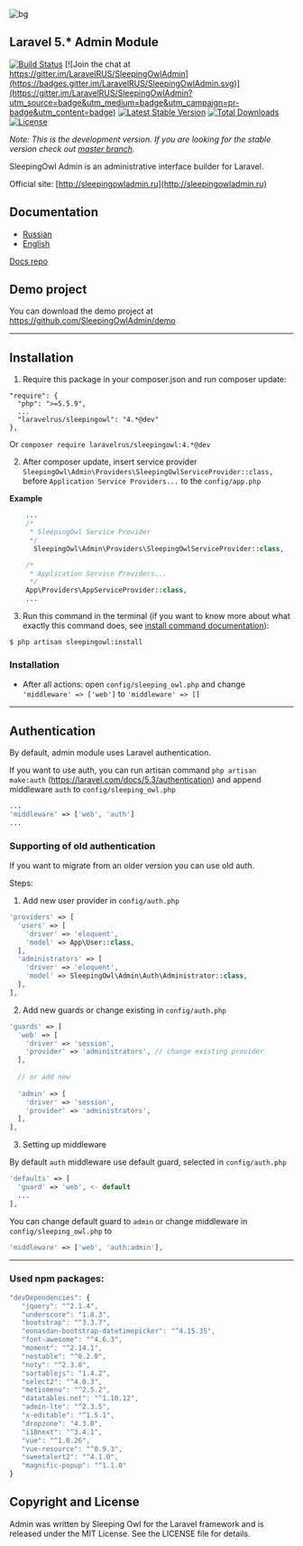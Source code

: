![bg](https://cloud.githubusercontent.com/assets/773481/14028746/24d7efa8-f20f-11e5-8e38-3d264739f0aa.png)

## Laravel 5.* Admin Module

[![Build Status](https://travis-ci.org/LaravelRUS/SleepingOwlAdmin.svg?branch=development)](https://travis-ci.org/LaravelRUS/SleepingOwlAdmin)
[![Join the chat at https://gitter.im/LaravelRUS/SleepingOwlAdmin](https://badges.gitter.im/LaravelRUS/SleepingOwlAdmin.svg)](https://gitter.im/LaravelRUS/SleepingOwlAdmin?utm_source=badge&utm_medium=badge&utm_campaign=pr-badge&utm_content=badge)
[![Latest Stable Version](https://poser.pugx.org/laravelrus/sleepingowl/v/stable)](https://packagist.org/packages/laravelrus/sleepingowl)
[![Total Downloads](https://poser.pugx.org/laravelrus/sleepingowl/downloads)](https://packagist.org/packages/laravelrus/sleepingowl)
[![License](https://poser.pugx.org/laravelrus/sleepingowl/license)](https://packagist.org/packages/laravelrus/sleepingowl)

*Note: This is the development version. If you are looking for the stable version check out [master branch](https://github.com/LaravelRUS/SleepingOwlAdmin).*

SleepingOwl Admin is an administrative interface builder for Laravel.

Official site: [http://sleepingowladmin.ru](http://sleepingowladmin.ru)


## Documentation

* [Russian](http://sleepingowladmin.ru/docs)
* [English](http://en.sleepingowladmin.ru/docs)

[Docs repo](https://github.com/SleepingOwlAdmin/docs)

## Demo project

You can download the demo project at https://github.com/SleepingOwlAdmin/demo


---


## Installation

 1. Require this package in your composer.json and run composer update:

  ```
  "require": {
    "php": ">=5.5.9",
    ...
    "laravelrus/sleepingowl": "4.*@dev"
  },
  ```

  Or `composer require laravelrus/sleepingowl:4.*@dev`

 2. After composer update, insert service provider `SleepingOwl\Admin\Providers\SleepingOwlServiceProvider::class,`
 before `Application Service Providers...` to the `config/app.php`

  **Example**
  ```php
      ...
      /*
       * SleepingOwl Service Provider
       */
        SleepingOwl\Admin\Providers\SleepingOwlServiceProvider::class,
  
      /*
       * Application Service Providers...
       */
      App\Providers\AppServiceProvider::class,
      ...
  ```

 3. Run this command in the terminal (if you want to know more about what exactly this command does, see [install command documentation](http://sleeping-owl.github.io/en/Commands/Install.html)):

```
$ php artisan sleepingowl:install
```

### Installation

- After all actions: open `config/sleeping_owl.php` and change `'middleware' => ['web']` to `'middleware' => []`

---

## Authentication
By default, admin module uses Laravel authentication.

If you want to use auth, you can run artisan command `php artisan make:auth` (https://laravel.com/docs/5.3/authentication) 
and append middleware `auth` to `config/sleeping_owl.php` 

```php
...
'middleware' => ['web', 'auth']
...
```

### Supporting of old authentication

If you want to migrate from an older version you can use old auth.

Steps:

1. Add new user provider in `config/auth.php`

  ```php
  'providers' => [
    'users' => [
      'driver' => 'eloquent',
      'model' => App\User::class,
    ],
    'administrators' => [
      'driver' => 'eloquent',
      'model' => SleepingOwl\Admin\Auth\Administrator::class,
    ],
  ],
  ```

2. Add new guards or change existing in `config/auth.php`

  ```php
  'guards' => [
    'web' => [
      'driver' => 'session',
      'provider' => 'administrators', // change existing provider
    ],
    
    // or add new
    
    'admin' => [
      'driver' => 'session',
      'provider' => 'administrators',
    ],
  ],
  ```

3. Setting up middleware

  By default `auth` middleware use default guard, selected in `config/auth.php`
  
  ```php
  'defaults' => [
    'guard' => 'web', <- default
    ...
  ],
  ```
  
  You can change default guard to `admin` or change middleware in `config/sleeping_owl.php` to
  
  ```php
  'middleware' => ['web', 'auth:admin'],
  ```
---

### Used npm packages:

```js
"devDependencies": {
   "jquery": "^2.1.4",
   "underscore": "1.8.3",
   "bootstrap": "^3.3.7",
   "eonasdan-bootstrap-datetimepicker": "^4.15.35",
   "font-awesome": "^4.6.3",
   "moment": "^2.14.1",
   "nestable": "^0.2.0",
   "noty": "^2.3.8",
   "sortablejs": "1.4.2",
   "select2": "^4.0.3",
   "metismenu": "^2.5.2",
   "datatables.net": "^1.10.12",
   "admin-lte": "^2.3.5",
   "x-editable": "^1.5.1",
   "dropzone": "4.3.0",
   "i18next": "^3.4.1",
   "vue": "^1.0.26",
   "vue-resource": "^0.9.3",
   "sweetalert2": "^4.1.0",
   "magnific-popup": "^1.1.0"
}
```

## Copyright and License

Admin was written by Sleeping Owl for the Laravel framework and is released under the MIT License. 
See the LICENSE file for details.
